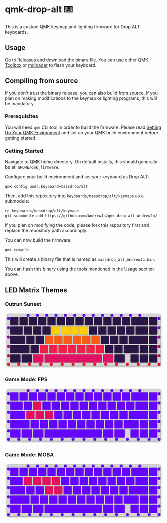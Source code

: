 # qmk-drop-alt :keyboard:

This is a custom QMK keymap and lighting firmware for Drop ALT keyboards.

## Usage

Go to [Releases][releases] and download the binary file. You can use either
[QMK Toolbox][qmk-toolbox] or [mdloader][mdloader] to flash your keyboard.

## Compiling from source

If you don't trust the binary release, you can also build from source. If you
plan on making modifications to the keymap or lighting programs, this will be
mandatory.

### Prerequisites

You will need `qmk` CLI tool in order to build the firmware. Please read
[Setting Up Your QMK Environment][qmk-newbs-getting-started] and set up your
QMK build environment before getting started.

### Getting Started

Navigate to QMK home directory. On default installs, this should generally be
at: `$HOME/qmk_firmware`.

Configure your build environment and set your keyboard as Drop ALT:

```console
qmk config user.keyboard=massdrop/alt
```

Then, add this repository into `keyboards/massdrop/alt/keymaps` as a submodule:

```console
cd keyboards/massdrop/alt/keymaps
git submodule add https://github.com/AndrewJo/qmk-drop-alt AndrewJo/
```

If you plan on modifying the code, please fork this repository first and
replace the repository path accordingly.

You can now build the firmware:

```console
qmk compile
```

This will create a binary file that is named as `massdrop_alt_AndrewJo.bin`.

You can flash this binary using the tools mentioned in the [Usage](#usage)
section above.

## LED Matrix Themes

### Outrun Sunset

![Outrun](https://raw.githubusercontent.com/AndrewJo/qmk-drop-alt/master/outrun-sunset.svg)

### Game Mode: FPS

![Game - FPS](https://raw.githubusercontent.com/AndrewJo/qmk-drop-alt/master/game-fps.svg)

### Game Mode: MOBA

![Game - MOBA](https://raw.githubusercontent.com/AndrewJo/qmk-drop-alt/master/game-moba.svg)

[releases]: https://github.com/AndrewJo/qmk-drop-alt/releases
[qmk-toolbox]: https://github.com/qmk/qmk_toolbox
[mdloader]: https://github.com/Massdrop/mdloader
[qmk-newbs-getting-started]: https://docs.qmk.fm/#/newbs_getting_started
